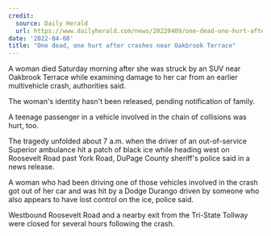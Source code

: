 ```yaml
---
credit:
  source: Daily Herald
  url: https://www.dailyherald.com/news/20220409/one-dead-one-hurt-after-crashes-near-oakbrook-terrace
date: '2022-04-08'
title: "One dead, one hurt after crashes near Oakbrook Terrace"
---
```

A woman died Saturday morning after she was struck by an SUV near Oakbrook Terrace while examining damage to her car from an earlier multivehicle crash, authorities said.

The woman's identity hasn't been released, pending notification of family.

A teenage passenger in a vehicle involved in the chain of collisions was hurt, too.

The tragedy unfolded about 7 a.m. when the driver of an out-of-service Superior ambulance hit a patch of black ice while heading west on Roosevelt Road past York Road, DuPage County sheriff's police said in a news release.

A woman who had been driving one of those vehicles involved in the crash got out of her car and was hit by a Dodge Durango driven by someone who also appears to have lost control on the ice, police said.

Westbound Roosevelt Road and a nearby exit from the Tri-State Tollway were closed for several hours following the crash.
